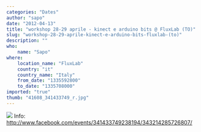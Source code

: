 ```yaml
---
categories: "Dates"
author: "sapo"
date: "2012-04-13"
title: "workshop 28-29 aprile - kinect e arduino bits @ FluxLab (TO)"
slug: "workshop-28-29-aprile-kinect-e-arduino-bits-fluxlab-(to)"
description: ""
who: 
    name: "Sapo"
where: 
    location_name: "FluxLab"
    country: "it"
    country_name: "Italy"
    from_date: "1335592800"
    to_date: "1335708000"
imported: "true"
thumb: "41608_341433749_r.jpg"
---
```



![](41608_341433749_r.jpg) 
Info: http://www.facebook.com/events/341433749238194/343214285726807/